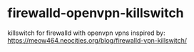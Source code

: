 # firewalld-openvpn-killswitch
killswitch for firewalld with openvpn vpns
inspired by: https://meow464.neocities.org/blog/firewalld-vpn-killswitch/
